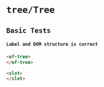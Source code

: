 # `tree/Tree`

## `Basic Tests`

####   `Label and DOM structure is correct`

```html
<ef-tree>
</ef-tree>

```

```html
<slot>
</slot>

```

